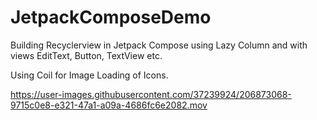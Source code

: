 # JetpackComposeDemo

Building Recyclerview in Jetpack Compose using Lazy Column and with views EditText, Button, TextView etc.

Using Coil for Image Loading of Icons.

https://user-images.githubusercontent.com/37239924/206873068-9715c0e8-e321-47a1-a09a-4686fc6e2082.mov

